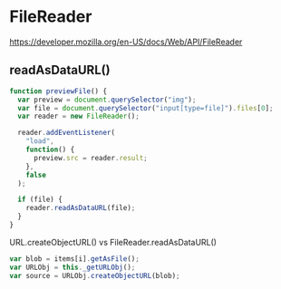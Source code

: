 # FileReader

https://developer.mozilla.org/en-US/docs/Web/API/FileReader

## readAsDataURL()

```js
function previewFile() {
  var preview = document.querySelector("img");
  var file = document.querySelector("input[type=file]").files[0];
  var reader = new FileReader();

  reader.addEventListener(
    "load",
    function() {
      preview.src = reader.result;
    },
    false
  );

  if (file) {
    reader.readAsDataURL(file);
  }
}
```

URL.createObjectURL() vs FileReader.readAsDataURL()

```js
var blob = items[i].getAsFile();
var URLObj = this._getURLObj();
var source = URLObj.createObjectURL(blob);
```
